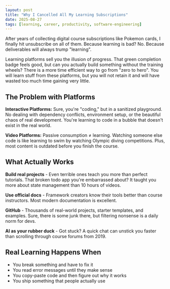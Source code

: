 ```yaml
---
layout: post
title: "Why I Cancelled All My Learning Subscriptions"
date: 2025-08-27
tags: [learning, career, productivity, software-engineering]
---
```


After years of collecting digital course subscriptions like Pokemon cards, I finally hit unsubscribe on all of them. Because learning is bad? No. Because deliverables will always trump "learning".

Learning platforms sell you the illusion of progress. That green completion badge feels good, but can you actually build something without the training wheels? There is a more time efficient way to go from "zero to hero". You will learn stuff from these platforms, but you will not retain it and will have wasted too much time gaining very little.

## The Problem with Platforms

**Interactive Platforms:** Sure, you're "coding," but in a sanitized playground. No dealing with dependency conflicts, environment setup, or the beautiful chaos of real development. You're learning to code in a bubble that doesn't exist in the real world.

**Video Platforms:** Passive consumption ≠ learning. Watching someone else code is like learning to swim by watching Olympic diving competitions. Plus, most content is outdated before you finish the course.

## What Actually Works

**Build real projects** - Even terrible ones teach you more than perfect tutorials. That broken todo app you're embarrassed about? It taught you more about state management than 10 hours of videos.

**Use official docs** - Framework creators know their tools better than course instructors. Most modern documentation is excellent.

**GitHub** - Thousands of real-world projects, starter templates, and examples. Sure, there is some junk there, but filtering nonsense is a daily norm for devs.

**AI as your rubber duck** - Got stuck? A quick chat can unstick you faster than scrolling through course forums from 2019.

## Real Learning Happens When

- You break something and have to fix it
- You read error messages until they make sense
- You copy-paste code and then figure out why it works
- You ship something that people actually use
